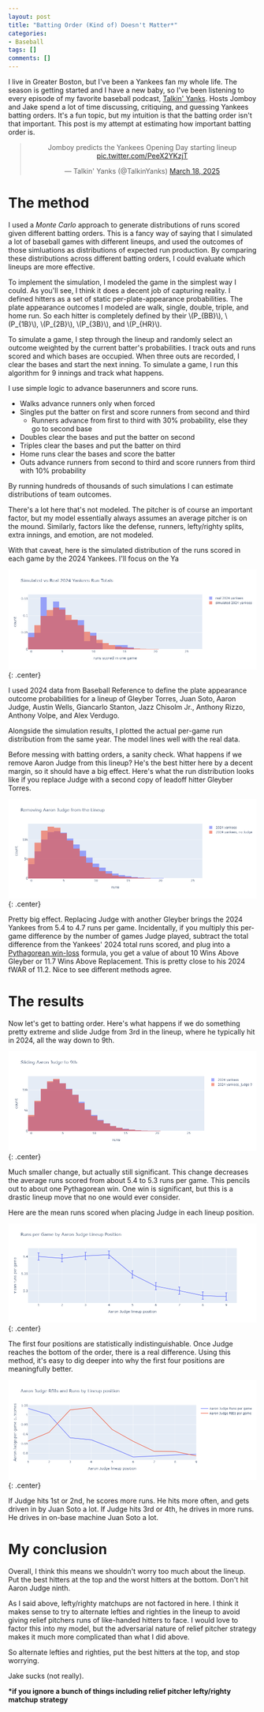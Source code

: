 ```yaml
---
layout: post
title: "Batting Order (Kind of) Doesn't Matter*"
categories:
- Baseball
tags: []
comments: []
---
```


I live in Greater Boston, but I've been a Yankees fan my whole life.
The season is getting started and I have a new baby, so I've been listening to every episode of my favorite baseball podcast, [Talkin' Yanks](https://www.youtube.com/channel/UCzcaZfAmCJlCSoBOiNWx20Q).
Hosts Jomboy and Jake spend a lot of time discussing, critiquing, and guessing Yankees batting orders.
It's a fun topic, but my intuition is that the batting order isn't that important. 
This post is my attempt at estimating how important batting order is.

<blockquote class="twitter-tweet tw-align-center" style="text-align: center;"><p lang="en" dir="ltr">Jomboy predicts the Yankees Opening Day starting lineup <a href="https://t.co/PeeX2YKzjT">pic.twitter.com/PeeX2YKzjT</a></p>&mdash; Talkin&#39; Yanks (@TalkinYanks) <a href="https://twitter.com/TalkinYanks/status/1902075624048455761?ref_src=twsrc%5Etfw">March 18, 2025</a></blockquote> <script async src="https://platform.twitter.com/widgets.js" charset="utf-8"></script>

# The method

I used a _Monte Carlo_ approach to generate distributions of runs scored given different batting orders.
This is a fancy way of saying that I simulated a lot of baseball games with different lineups, and used the outcomes of those simluations as distributions of expected run production. 
By comparing these distributions across different batting orders, I could evaluate which lineups are more effective.

To implement the simulation, I modeled the game in the simplest way I could.
As you'll see, I think it does a decent job of capturing reality.
I defined hitters as a set of static per-plate-appearance probabilities.
The plate appearance outcomes I modeled are walk, single, double, triple, and home run.
So each hitter is completely defined by their \\(P_{BB}\\), \\(P_{1B}\\), \\(P_{2B}\\), \\(P_{3B}\\), and \\(P_{HR}\\).
<!-- Correspondingly, \\(P_{out} = 1 - P_{BB} + P_{1B} + P_{2B} + P_{3B} + P_{HR}\\). -->

To simulate a game, I step through the lineup and randomly select an outcome weighted by the current batter's probabilities.
I track outs and runs scored and which bases are occupied.
When three outs are recorded, I clear the bases and start the next inning.
To simulate a game, I run this algorithm for 9 innings and track what happens.

I use simple logic to advance baserunners and score runs.

- Walks advance runners only when forced
- Singles put the batter on first and score runners from second and third
  - Runners advance from first to third with 30% probability, else they go to second base
- Doubles clear the bases and put the batter on second
- Triples clear the bases and put the batter on third
- Home runs clear the bases and score the batter
- Outs advance runners from second to third and score runners from third with 10% probability

By running hundreds of thousands of such simulations I can estimate distributions of team outcomes.

There's a lot here that's not modeled.
The pitcher is of course an important factor, but my model essentially always assumes an average pitcher is on the mound.
Similarly, factors like the defense, runners, lefty/righty splits, extra innings, and emotion, are not modeled.

With that caveat, here is the simulated distribution of the runs scored in each game by the 2024 Yankees.
I'll focus on the Ya

![](/assets/img/2025/run_dist_comp.png){: .center}

I used 2024 data from Baseball Reference to define the plate appearance outcome probabilities for a lineup of Gleyber Torres, Juan Soto, Aaron Judge, Austin Wells, Giancarlo Stanton, Jazz Chisolm Jr., Anthony Rizzo, Anthony Volpe, and Alex Verdugo.

Alongside the simulation results, I plotted the actual per-game run distribution from the same year.
The model lines well with the real data.

Before messing with batting orders, a sanity check.
What happens if we remove Aaron Judge from this lineup?
He's the best hitter here by a decent margin, so it should have a big effect.
Here's what the run distribution looks like if you replace Judge with a second copy of leadoff hitter Gleyber Torres.

![](/assets/img/2025/run_dist_no_judge.png){: .center}

Pretty big effect.
Replacing Judge with another Gleyber brings the 2024 Yankees from 5.4 to 4.7 runs per game.
Incidentally, if you multiply this per-game difference by the number of games Judge played, subtract the total difference from the Yankees' 2024 total runs scored, and plug into a [Pythagorean win-loss](https://en.wikipedia.org/wiki/Pythagorean_expectation) formula, you get a value of about 10 Wins Above Gleyber or 11.7 Wins Above Replacement.
This is pretty close to his 2024 fWAR of 11.2. 
Nice to see different methods agree.

# The results

Now let's get to batting order. 
Here's what happens if we do something pretty extreme and slide Judge from 3rd in the lineup, where he typically hit in 2024, all the way down to 9th.

![](/assets/img/2025/run_dist_judge_9.png){: .center}

Much smaller change, but actually still significant.
This change decreases the average runs scored from about 5.4 to 5.3 runs per game.
This pencils out to about one Pythagorean win.
One win is significant, but this is a drastic lineup move that no one would ever consider.

Here are the mean runs scored when placing Judge in each lineup position. 

![](/assets/img/2025/runs_vs_pos.png){: .center}

The first four positions are statistically indistinguishable.
Once Judge reaches the bottom of the order, there is a real difference.
Using this method, it's easy to dig deeper into why the first four positions are meaningfully better.

![](/assets/img/2025/judge_runs_rbis.png){: .center}

If Judge hits 1st or 2nd, he scores more runs. 
He hits more often, and gets driven in by Juan Soto a lot.
If Judge hits 3rd or 4th, he drives in more runs. 
He drives in on-base machine Juan Soto a lot.

# My conclusion

Overall, I think this means we shouldn't worry too much about the lineup.
Put the best hitters at the top and the worst hitters at the bottom.
Don't hit Aaron Judge ninth.

As I said above, lefty/righty matchups are not factored in here.
I think it makes sense to try to alternate lefties and righties in the lineup to avoid giving relief pitchers runs of like-handed hitters to face.
I would love to factor this into my model, but the adversarial nature of relief pitcher strategy makes it much more complicated than what I did above.

So alternate lefties and righties, put the best hitters at the top, and stop worrying.

Jake sucks (not really).

**\*if you ignore a bunch of things including relief pitcher lefty/righty matchup strategy**